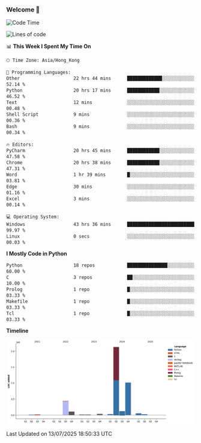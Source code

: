 ### Welcome 👋

<!--START_SECTION:waka-->
![Code Time](http://img.shields.io/badge/Code%20Time-2%2C332%20hrs%204%20mins-blue)

![Lines of code](https://img.shields.io/badge/From%20Hello%20World%20I%27ve%20Written-4.0%20million%20lines%20of%20code-blue)

📊 **This Week I Spent My Time On** 

```text
🕑︎ Time Zone: Asia/Hong_Kong

💬 Programming Languages: 
Other                    22 hrs 44 mins      █████████████░░░░░░░░░░░░   52.14 % 
Python                   20 hrs 17 mins      ████████████░░░░░░░░░░░░░   46.52 % 
Text                     12 mins             ░░░░░░░░░░░░░░░░░░░░░░░░░   00.48 % 
Shell Script             9 mins              ░░░░░░░░░░░░░░░░░░░░░░░░░   00.36 % 
Bash                     9 mins              ░░░░░░░░░░░░░░░░░░░░░░░░░   00.34 % 

🔥 Editors: 
PyCharm                  20 hrs 45 mins      ████████████░░░░░░░░░░░░░   47.58 % 
Chrome                   20 hrs 38 mins      ████████████░░░░░░░░░░░░░   47.31 % 
Word                     1 hr 39 mins        █░░░░░░░░░░░░░░░░░░░░░░░░   03.81 % 
Edge                     30 mins             ░░░░░░░░░░░░░░░░░░░░░░░░░   01.16 % 
Excel                    3 mins              ░░░░░░░░░░░░░░░░░░░░░░░░░   00.14 % 

💻 Operating System: 
Windows                  43 hrs 36 mins      █████████████████████████   99.97 % 
Linux                    0 secs              ░░░░░░░░░░░░░░░░░░░░░░░░░   00.03 % 
```

**I Mostly Code in Python** 

```text
Python                   18 repos            ███████████████░░░░░░░░░░   60.00 % 
C                        3 repos             ██░░░░░░░░░░░░░░░░░░░░░░░   10.00 % 
Prolog                   1 repo              █░░░░░░░░░░░░░░░░░░░░░░░░   03.33 % 
Makefile                 1 repo              █░░░░░░░░░░░░░░░░░░░░░░░░   03.33 % 
Tcl                      1 repo              █░░░░░░░░░░░░░░░░░░░░░░░░   03.33 % 
```



**Timeline**

![Lines of Code chart](https://raw.githubusercontent.com/xhj2501/xhj2501/main/assets/bar_graph.png)


 Last Updated on 13/07/2025 18:50:33 UTC
<!--END_SECTION:waka-->

